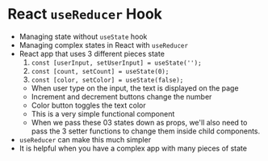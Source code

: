 # React `useReducer` Hook

- Managing state without `useState` hook
- Managing complex states in React with `useReducer`
- React app that uses 3 different pieces state
    1. `const [userInput, setUserInput] = useState('');` 
    2. `const [count, setCount] = useState(0);` 
    3. `const [color, setColor] = useState(false);` 
    - When user type on the input, the text is displayed on the page
    - Increment and decrement buttons change the number
    - Color button toggles the text color
    - This is a very simple functional component 
    - When we pass these 03 states down as props, we'll also need to pass the 3 setter functions to change them inside child components.
- `useReducer` can make this much simpler
- It is helpful when you have a complex app with many pieces of state